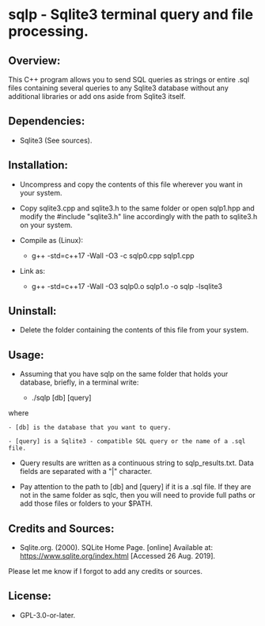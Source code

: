 # sqlp - Sqlite3 terminal query and file processing.




## Overview:

This C++ program allows you to send SQL queries as strings or entire .sql files 
containing several queries to any Sqlite3 database without any additional 
libraries or add ons aside from Sqlite3 itself. 


## Dependencies:

* Sqlite3 (See sources).


## Installation:

* Uncompress and copy the contents of this file wherever you want in your
system.

* Copy sqlite3.cpp and sqlite3.h to the same folder or open sqlp1.hpp and
modify the #include "sqlite3.h" line accordingly with the path to sqlite3.h
on your system.

* Compile as (Linux):

	- g++ -std=c++17 -Wall -O3 -c sqlp0.cpp sqlp1.cpp

* Link as:

	- g++ -std=c++17 -Wall -O3 sqlp0.o sqlp1.o -o sqlp -lsqlite3


## Uninstall:

* Delete the folder containing the contents of this file from your system.


## Usage:

* Assuming that you have sqlp on the same folder that holds your database, 
briefly, in a terminal write:

	- ./sqlp [db] [query]

where

	- [db] is the database that you want to query.

	- [query] is a Sqlite3 - compatible SQL query or the name of a .sql file.

* Query results are written as a continuous string to sqlp_results.txt. Data 
fields are separated with a "|" character.

* Pay attention to the path to [db] and [query] if it is a .sql file. If they 
are not in the same folder as sqlc, then you will need to provide full paths or
add those files or folders to your $PATH.


## Credits and Sources:

* Sqlite.org. (2000). SQLite Home Page. [online] Available at: 
https://www.sqlite.org/index.html [Accessed 26 Aug. 2019].

Please let me know if I forgot to add any credits or sources.


## License:

* GPL-3.0-or-later.


